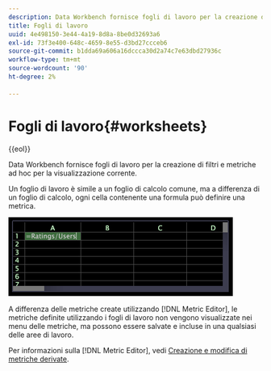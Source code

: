 ```yaml
---
description: Data Workbench fornisce fogli di lavoro per la creazione di filtri e metriche ad hoc per la visualizzazione corrente.
title: Fogli di lavoro
uuid: 4e498150-3e44-4a19-8d8a-8be0d32693a6
exl-id: 73f3e400-648c-4659-8e55-d3bd27ccceb6
source-git-commit: b1dda69a606a16dccca30d2a74c7e63dbd27936c
workflow-type: tm+mt
source-wordcount: '90'
ht-degree: 2%

---
```


# Fogli di lavoro{#worksheets}

{{eol}}

Data Workbench fornisce fogli di lavoro per la creazione di filtri e metriche ad hoc per la visualizzazione corrente.

Un foglio di lavoro è simile a un foglio di calcolo comune, ma a differenza di un foglio di calcolo, ogni cella contenente una formula può definire una metrica.

![](assets/vis_Worksheet_TextAndFormula.png)

A differenza delle metriche create utilizzando [!DNL Metric Editor], le metriche definite utilizzando i fogli di lavoro non vengono visualizzate nei menu delle metriche, ma possono essere salvate e incluse in una qualsiasi delle aree di lavoro.

Per informazioni sulla [!DNL Metric Editor], vedi [Creazione e modifica di metriche derivate](../../../../home/c-get-started/c-admin-intrf/c-prof-mgr/c-drvd-mtrcs.md#concept-e41723b342a849309874b26232224a40).
